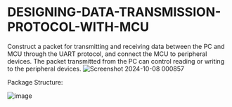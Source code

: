 # DESIGNING-DATA-TRANSMISSION-PROTOCOL-WITH-MCU
 Construct a packet for transmitting and receiving data between the PC and MCU through the UART protocol, and connect the MCU to peripheral devices. The packet transmitted from the PC can control reading or writing to the peripheral devices.
![Screenshot 2024-10-08 000857](https://github.com/user-attachments/assets/8af22161-fd54-4939-9c61-0f376e8b9147)

Package Structure:

![image](https://github.com/user-attachments/assets/49fe3814-54bf-46d6-9a4a-b9812ba7890e)
